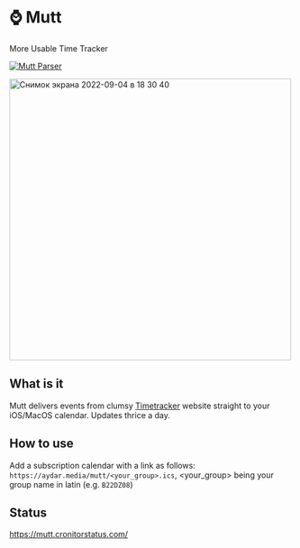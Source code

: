 # ⌚️ Mutt
More Usable Time Tracker

[![Mutt Parser](https://cronitor.io/badges/MAypum/production/WVrZSIRM3unLDl0QF8MdHQ2zsBo.svg)](https://mutt.cronitorstatus.com/)

<img width="500" alt="Снимок экрана 2022-09-04 в 18 30 40" src="https://user-images.githubusercontent.com/45698501/188323768-e45f4e52-55f7-4c15-af88-58e50874541e.jpeg">

## What is it
Mutt delivers events from clumsy [Timetracker](https://timetracker.hse.ru) website straight to your iOS/MacOS calendar. Updates thrice a day.
## How to use
Add a subscription calendar with a link as follows: `https://aydar.media/mutt/<your_group>.ics`, <your_group> being your group name in latin (e.g. `B22DZ08`) 
## Status
https://mutt.cronitorstatus.com/
